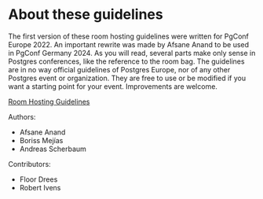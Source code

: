# About these guidelines

The first version of these room hosting guidelines were written for PgConf
Europe 2022. An important rewrite was made by Afsane Anand to be used in PgConf
Germany 2024. As you will read, several parts make only sense in Postgres
conferences, like the reference to the room bag. The guidelines are in no way
official guidelines of Postgres Europe, nor of any other Postgres event or
organization. They are free to use or be modified if you want a starting point
for your event. Improvements are welcome.

[Room Hosting Guidelines](room_hosting_guidelines.md)

Authors:

* Afsane Anand
* Boriss Mejías
* Andreas Scherbaum

Contributors:

* Floor Drees
* Robert Ivens
